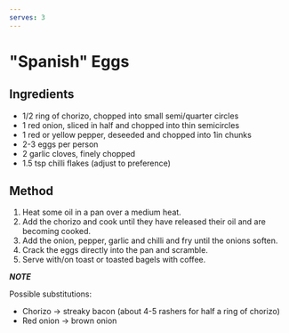 ```yaml
---
serves: 3
---
```


# "Spanish" Eggs

## Ingredients

* 1/2 ring of chorizo, chopped into small semi/quarter circles
* 1 red onion, sliced in half and chopped into thin semicircles
* 1 red or yellow pepper, deseeded and chopped into 1in chunks
* 2-3 eggs per person
* 2 garlic cloves, finely chopped
* 1.5 tsp chilli flakes (adjust to preference)

## Method

1. Heat some oil in a pan over a medium heat.
2. Add the chorizo and cook until they have released their oil and are becoming cooked.
3. Add the onion, pepper, garlic and chilli and fry until the onions soften.
4. Crack the eggs directly into the pan and scramble.
5. Serve with/on toast or toasted bagels with coffee.

**_NOTE_**

Possible substitutions:

* Chorizo -> streaky bacon (about 4-5 rashers for half a ring of chorizo)
* Red onion -> brown onion
